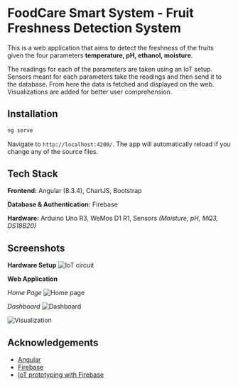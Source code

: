
# FoodCare Smart System - Fruit Freshness Detection System

This is a web application that aims to detect the freshness of the fruits given the four parameters **temperature, pH, ethanol, moisture**.

The readings for each of the parameters are taken using an IoT setup. Sensors meant for each parameters take the readings and then send it to the database. From here the data is fetched and displayed on the web.
Visualizations are added for better user comprehension.
## Installation

```bash
ng serve
```
Navigate to `http://localhost:4200/`. The app will automatically reload if you change any of the source files.
    
## Tech Stack

**Frontend:** Angular (8.3.4), ChartJS, Bootstrap

**Database & Authentication:** Firebase

**Hardware:** Arduino Uno R3, WeMos D1 R1, Sensors *(Moisture, pH, MQ3, DS18B20)*


## Screenshots

**Hardware Setup**
![IoT circuit](https://user-images.githubusercontent.com/47472699/205355657-c87b513b-f85f-4ad7-b637-0a74d0055d61.jpg)

**Web Application**

*Home Page*
![Home page](https://user-images.githubusercontent.com/47472699/205356298-64679760-6ee6-4028-8da0-d7764ccb2e90.png)

*Dashboard*
![Dashboard](https://user-images.githubusercontent.com/47472699/205356634-63501d54-bcaf-4240-b3a3-a4763c338501.png)

![Visualization](https://user-images.githubusercontent.com/47472699/205356816-bab7caee-9fef-4473-ab9e-d74d1a828daf.png)
## Acknowledgements

 - [Angular](https://angular.io/docs)
 - [Firebase](https://firebase.google.com/docs/database/)
 - [IoT prototyping with Firebase](https://www.freecodecamp.org/news/iot-prototyping-with-firebase-doing-more-with-less-2f5c746dac8b/)

